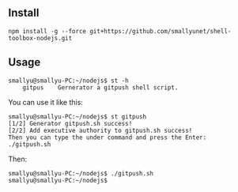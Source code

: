 
## Install

```
npm install -g --force git+https://github.com/smallyunet/shell-toolbox-nodejs.git
```

## Usage

``` shell
smallyu@smallyu-PC:~/nodejs$ st -h
    gitpus    Gernerator a gitpush shell script.
```

You can use it like this:

``` shell
smallyu@smallyu-PC:~/nodejs$ st gitpush
[1/2] Generator gitpush.sh success!
[2/2] Add executive authority to gitpush.sh success!
Then you can type the under command and press the Enter:
./gitpush.sh
```

Then:

``` shell
smallyu@smallyu-PC:~/nodejs$ ./gitpush.sh
smallyu@smallyu-PC:~/nodejs$
```

